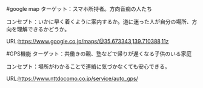 #google map
ターゲット：スマホ所持者。方向音痴の人たち

コンセプト：いかに早く着くように案内するか。道に迷った人が自分の場所、方向を理解できるかどうか。

URL:https://www.google.co.jp/maps/@35.673343,139.710388,11z

#GPS機能
ターゲット：共働きの親、塾などで帰りが遅くなる子供のいる家庭

コンセプト：場所がわかることで連絡に気づかなくても安心できる。

URL:https://www.nttdocomo.co.jp/service/auto_gps/
